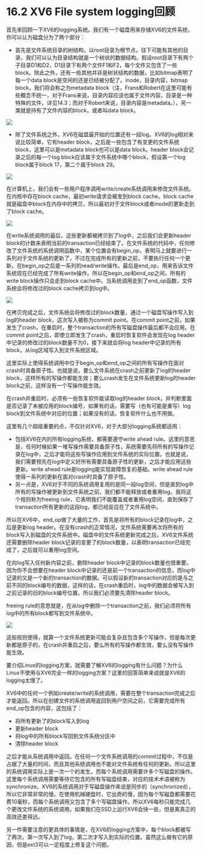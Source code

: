 # 16.2 XV6 File system logging回顾

首先来回顾一下XV6的logging系统。我们有一个磁盘用来存储XV6的文件系统，你可以认为磁盘分为了两个部分：

* 首先是文件系统目录的树结构，以root目录为根节点，往下可能有其他的目录，我们可以认为目录结构就是一个树状的数据结构。假设root目录下有两个子目录D1和D2，D1目录下有两个文件F1和F2，每个文件又包含了一些block。除此之外，还有一些其他并非是树状结构的数据，比如bitmap表明了每一个data block是空闲的还是已经被分配了。inode，目录内容，bitmap block，我们将会称之为metadata block（注，Frans和Robert在这里可能有些概念不统一，对于Frans来说，目录内容应该也属于文件内容，目录是一种特殊的文件，详见14.3；而对于Robert来说，目录内容是metadata。），另一类就是持有了文件内容的block，或者叫data block。

![](../.gitbook/assets/image%20%28687%29.png)

* 除了文件系统之外，XV6在磁盘最开始的位置还有一段log。XV6的log相对来说比较简单，它有header block，之后是一些包含了有变更的文件系统block，这里可以是metadata block也可以是data block。header block会记录之后的每一个log block应该属于文件系统中哪个block，假设第一个log block属于block 17，第二个属于block 29。

![](../.gitbook/assets/image%20%28698%29.png)

在计算机上，我们会有一些用户程序调用write/create系统调用来修改文件系统。在内核中存在block cache，最初write请求会被发到block cache。block cache就是磁盘中block在内存中的拷贝，所以最初对于文件block或者inode的更新走到了block cache。

![](../.gitbook/assets/image%20%28686%29.png)

在write系统调用的最后，这些更新都被拷贝到了log中，之后我们会更新header block的计数来表明当前的transaction已经结束了。在文件系统的代码中，任何修改了文件系统的系统调用函数中，某个位置会有begin\_op，表明马上就要进行一系列对于文件系统的更新了，不过在完成所有的更新之前，不要执行任何一个更新。在begin\_op之后是一系列的read/write操作。最后是end\_op，用来告诉文件系统现在已经完成了所有write操作。所以在begin\_op和end\_op之间，所有的write block操作只会走到block cache中。当系统调用走到了end\_op函数，文件系统会将修改过的block cache拷贝到log中。

![](../.gitbook/assets/image%20%28688%29.png)

在拷贝完成之后，文件系统会将修改过的block数量，通过一个磁盘写操作写入到log的header block，这次写入被称为commit point。在commit point之前，如果发生了crash，在重启时，整个transaction的所有写磁盘操作最后都不会应用。在commit point之后，即使立即发生了crash，重启时恢复软件会发现在log header中记录的修改过的block数量不为0，接下来就会将log header中记录的所有block，从log区域写入到文件系统区域。

这里实际上使得系统调用中位于begin\_op和end\_op之间的所有写操作在面对crash时具备原子性。也就是说，要么文件系统在crash之前更新了log的header block，这样所有的写操作都能生效；要么crash发生在文件系统更新log的header block之前，这样没有一个写操作能生效。

在crash并重启时，必须有一些恢复软件能读取log的header block，并判断里面是否记录了未被应用的block编号，如果有的话，需要写（也有可能是重写）log block到文件系统中对应的位置；如果没有的话，恢复软件什么也不用做。

这里有几个超级重要的点，不仅针对XV6，对于大部分logging系统都适用：

* 包括XV6在内的所有logging系统，都需要遵守write ahead rule。这里的意思是，任何时候如果一堆写操作需要具备原子性，系统需要先将所有的写操作记录在log中，之后才能将这些写操作应用到文件系统的实际位置。也就是说，我们需要预先在log中定义好所有需要具备原子性的更新，之后才能应用这些更新。write ahead rule是logging能实现故障恢复的基础。write ahead rule使得一系列的更新在面对crash时具备了原子性。
* 另一点是，XV6对于不同的系统调用复用的是同一段log空间，但是直到log中所有的写操作被更新到文件系统之前，我们都不能释放或者重用log。我将这个规则称为freeing rule，它表明我们不能覆盖或者重用log空间，直到保存了transaction所有更新的这段log，都已经反应在了文件系统中。

所以在XV6中，end\_op做了大量的工作，首先是将所有的block记录在log中，之后是更新log header。在没有crash的正常情况，文件系统需要再次将所有的block写入到磁盘的文件系统中。磁盘中的文件系统更新完成之后，XV6文件系统还需要删除header block记录的变更了的block数量，以表明transaction已经完成了，之后就可以重用log空间。

在向log写入任何新内容之前，删除header block中记录的block数量也很重要。因为你不会想要在header block中记录的还是前一个transaction的信息，而log中记录的又是一个新的transaction的数据。可以假设新的transaction对应的是与之前不同的block编号的数据，这样的话，在crash重启时，log中的数据会被写入到之前记录的旧的block编号位置。所以我们必须要先清除header block。

freeing rule的意思就是，在从log中删除一个transaction之前，我们必须将所有log中的所有block都写到文件系统中。

![](../.gitbook/assets/image%20%28672%29.png)

这些规则使得，就算一个文件系统更新可能会复杂且包含多个写操作，但是每次更新都是原子的，在crash并重启之后，要么所有的写操作都生效，要么没有写操作能生效。

要介绍Linux的logging方案，就需要了解XV6的logging有什么问题？为什么Linux不使用与XV6完全一样的logging方案？这里的回答简单来说就是XV6的logging太慢了。

XV6中的任何一个例如create/write的系统调用，需要在整个transaction完成之后才能返回。所以在创建文件的系统调用返回到用户空间之前，它需要完成所有end\_op包含的内容，这包括了：

* 将所有更新了的block写入到log
* 更新header block
* 将log中的所有block写回到文件系统分区中
* 清除header block

之后才能从系统调用中返回。在任何一个文件系统调用的commit过程中，不仅是占据了大量的时间，而且其他系统调用也不能对文件系统有任何的更新。所以这里的系统调用实际上是一次一个的发生，而每个系统调用需要许多个写磁盘的操作。这里每个系统调用需要等待它包含的所有写磁盘结束，对应的技术术语被称为synchronize。XV6的系统调用对于写磁盘操作来说是同步的（synchronized），所以它非常非常的慢。在使用机械硬盘时，它出奇的慢，因为每个写磁盘都需要花费10毫秒，而每个系统调用又包含了多个写磁盘操作。所以XV6每秒只能完成几个更改文件系统的系统调用。如果我们在SSD上运行XV6会快一些，但是离真正的高效还差得远。

另一件需要注意的更具体的事情是，在XV6的logging方案中，每个block都被写了两次。第一次写入到了log，第二次才写入到实际的位置。虽然这么做有它的原因，但是ext3可以一定程度上修复这个问题。

